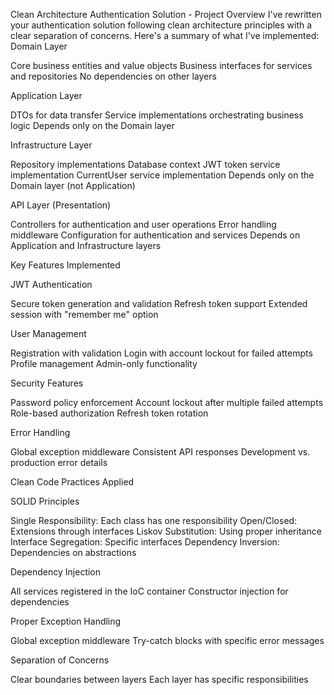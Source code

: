 Clean Architecture Authentication Solution - Project Overview
I've rewritten your authentication solution following clean architecture principles with a clear separation of concerns. Here's a summary of what I've implemented:
Domain Layer

Core business entities and value objects
Business interfaces for services and repositories
No dependencies on other layers

Application Layer

DTOs for data transfer
Service implementations orchestrating business logic
Depends only on the Domain layer

Infrastructure Layer

Repository implementations
Database context
JWT token service implementation
CurrentUser service implementation
Depends only on the Domain layer (not Application)

API Layer (Presentation)

Controllers for authentication and user operations
Error handling middleware
Configuration for authentication and services
Depends on Application and Infrastructure layers

Key Features Implemented

JWT Authentication

Secure token generation and validation
Refresh token support
Extended session with "remember me" option


User Management

Registration with validation
Login with account lockout for failed attempts
Profile management
Admin-only functionality


Security Features

Password policy enforcement
Account lockout after multiple failed attempts
Role-based authorization
Refresh token rotation


Error Handling

Global exception middleware
Consistent API responses
Development vs. production error details



Clean Code Practices Applied

SOLID Principles

Single Responsibility: Each class has one responsibility
Open/Closed: Extensions through interfaces
Liskov Substitution: Using proper inheritance
Interface Segregation: Specific interfaces
Dependency Inversion: Dependencies on abstractions


Dependency Injection

All services registered in the IoC container
Constructor injection for dependencies


Proper Exception Handling

Global exception middleware
Try-catch blocks with specific error messages


Separation of Concerns

Clear boundaries between layers
Each layer has specific responsibilities
